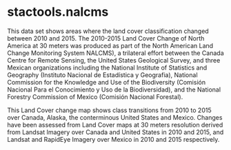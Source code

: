 # stactools.nalcms

This data set shows areas where the land cover classification changed between 2010 and 2015. The 2010-2015 Land Cover Change of North America at 30 meters was produced as part of the North American Land Change Monitoring System NALCMS), a trilateral effort between the Canada Centre for Remote Sensing, the United States Geological Survey, and three Mexican organizations including the National Institute of Statistics and Geography (Instituto Nacional de Estadística y Geografia), National Commission for the Knowledge and Use of the Biodiversity (Comisión Nacional Para el Conocimiento y Uso de la Biodiversidad), and the National Forestry Commission of Mexico (Comisión Nacional Forestal). 

This Land Cover change map shows class transitions from 2010 to 2015 over Canada, Alaska, the conterminous United States and Mexico. Changes  have been assessed from Land Cover maps at 30 meters resolution derived  from Landsat Imagery over Canada and United States in 2010 and 2015, and Landsat and RapidEye Imagery over Mexico in 2010 and 2015 respectively.
